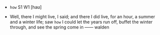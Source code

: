 - `how` S1 W1 [haʊ]



-  Well, there I might live, I said; and there I did live, for an hour, a summer and a winter life; saw `how` I could let the years run off, buffet the winter through, and see the spring come in —— walden